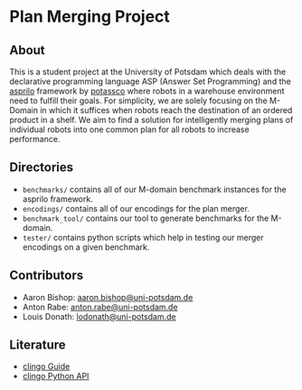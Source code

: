 # Plan Merging Project

## About
This is a student project at the University of Potsdam which deals with the declarative programming language ASP (Answer Set Programming) and the [asprilo](https://potassco.org/asprilo/) framework by [potassco](https://potassco.org) where robots in a warehouse environment need to fulfill their goals. For simplicity, we are solely focusing on the M-Domain in which it suffices when robots reach the destination of an ordered product in a shelf. 
We aim to find a solution for intelligently merging plans of individual robots into one common plan for all robots to increase performance.

## Directories
- `benchmarks/` contains all of our  M-domain benchmark instances for the asprilo framework.
- `encodings/` contains all of our encodings for the plan merger.
- `benchmark_tool/` contains our tool to generate benchmarks for the M-domain.
- `tester/` contains python scripts which help in testing our merger encodings on a given benchmark.

## Contributors
- Aaron Bishop: aaron.bishop@uni-potsdam.de
- Anton Rabe: anton.rabe@uni-potsdam.de
- Louis Donath: lodonath@uni-potsdam.de

## Literature
- [clingo Guide](http://wp.doc.ic.ac.uk/arusso/wp-content/uploads/sites/47/2015/01/clingo_guide.pdf)
- [clingo Python API](https://potassco.org/clingo/python-api/5.4/)
